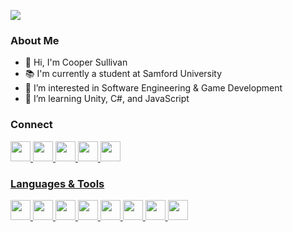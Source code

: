 ![](https://i.imgur.com/tkUgvQM.jpg)

### About Me
- 👋 Hi, I'm Cooper Sullivan
- 📚 I'm currently a student at Samford University
- 👀 I’m interested in Software Engineering & Game Development
- 🌱 I’m learning Unity, C#, and JavaScript

### Connect
<a href="https://instagram.com/coopersully"> <img src="https://simpleicons.org/icons/instagram.svg" width="32">
<a href="https://open.spotify.com/user/coopersully?si=880fd722b6a5495d"> <img src="https://simpleicons.org/icons/spotify.svg" width="32">
<a href="https://twitter.com/coopersully"> <img src="https://simpleicons.org/icons/twitter.svg" width="32">
<a href="https://www.snapchat.com/add/coopersully"> <img src="https://simpleicons.org/icons/snapchat.svg" width="32">
<a href="https://www.twitch.tv/cursedimpulse"> <img src="https://simpleicons.org/icons/twitch.svg" width="32">

### Languages & Tools
<img src="https://simpleicons.org/icons/adobeaudition.svg" width="32">
<img src="https://simpleicons.org/icons/adobeillustrator.svg" width="32">
<img src="https://simpleicons.org/icons/adobeaftereffects.svg" width="32">
<img src="https://simpleicons.org/icons/adobephotoshop.svg" width="32">
<img src="https://simpleicons.org/icons/intellijidea.svg" width="32">
<img src="https://simpleicons.org/icons/java.svg" width="32">
<img src="https://simpleicons.org/icons/python.svg" width="32">
<img src="https://simpleicons.org/icons/html5.svg" width="32">
